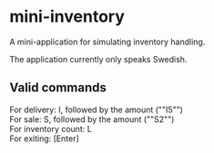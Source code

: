 # mini-inventory
A mini-application for simulating inventory handling.

The application currently only speaks Swedish.

## Valid commands
For delivery: I, followed by the amount (""I5"")  
For sale: S, followed by the amount (""S2"")  
For inventory count: L  
For exiting: [Enter]  